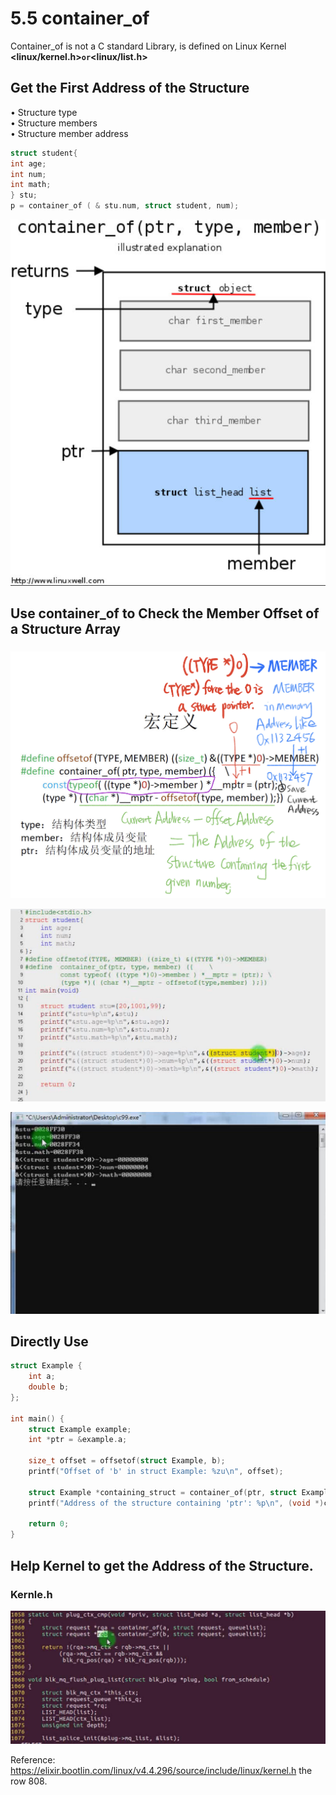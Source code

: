 # 5.5 container_of



Container_of is not a C standard Library, is defined on Linux Kernel **<linux/kernel.h>` or `<linux/list.h>**

## Get the First Address of the Structure

• Structure type  
• Structure members  
• Structure member address  

```c
struct student{
int age;
int num;
int math;
} stu;
p = container_of ( & stu.num, struct student, num);
```

![01](https://github.com/knightsummon/02-Computer-underlying-programming-and-system-optimization/blob/main/05%20GNU%20C%20Grammar/5.5%20container_of.assets/01.jpg)



## Use container_of to Check the Member Offset of a Structure Array

### 

![02](https://github.com/knightsummon/02-Computer-underlying-programming-and-system-optimization/blob/main/05%20GNU%20C%20Grammar/5.5%20container_of.assets/02.jpg)

![03](https://github.com/knightsummon/02-Computer-underlying-programming-and-system-optimization/blob/main/05%20GNU%20C%20Grammar/5.5%20container_of.assets/03.jpg)

![04](https://github.com/knightsummon/02-Computer-underlying-programming-and-system-optimization/blob/main/05%20GNU%20C%20Grammar/5.5%20container_of.assets/04.jpg)



## Directly Use

```c
struct Example {
    int a;
    double b;
};

int main() {
    struct Example example;
    int *ptr = &example.a;

    size_t offset = offsetof(struct Example, b);
    printf("Offset of 'b' in struct Example: %zu\n", offset);

    struct Example *containing_struct = container_of(ptr, struct Example, a);
    printf("Address of the structure containing 'ptr': %p\n", (void *)containing_struct);

    return 0;
}
```



## Help Kernel to get the Address of the Structure.

### Kernle.h

![05](https://github.com/knightsummon/02-Computer-underlying-programming-and-system-optimization/blob/main/05%20GNU%20C%20Grammar/5.5%20container_of.assets/05.jpg)

Reference: https://elixir.bootlin.com/linux/v4.4.296/source/include/linux/kernel.h  the row 808.

